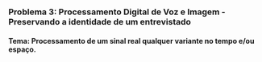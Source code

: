 ### Problema 3: Processamento Digital de Voz e Imagem - Preservando a identidade de um entrevistado

#### Tema: Processamento de um sinal real qualquer variante no tempo e/ou espaço.